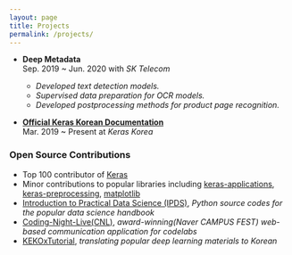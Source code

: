 ```yaml
---
layout: page
title: Projects
permalink: /projects/
---
```


- **Deep Metadata**  
  Sep. 2019 ~ Jun. 2020 with *SK Telecom*
  - *Developed text detection models.*
  - *Supervised data preparation for OCR models.*
  - *Developed postprocessing methods for product page recognition.*
  
- [**Official Keras Korean Documentation**](https://github.com/keras-team/keras-docs-ko)  
  Mar. 2019 ~ Present at *Keras Korea*   

### Open Source Contributions

- Top 100 contributor of [Keras](https://github.com/keras-team/keras)
- Minor contributions to popular libraries including [keras-applications](https://github.com/keras-team/keras-applications), [keras-preprocessing](https://github.com/keras-team/keras-preprocessing), [matplotlib](https://github.com/matplotlib/matplotlib) 
- [Introduction to Practical Data Science (IPDS)](https://github.com/jaimyoung/ipds-kr), *Python source codes for the popular data science handbook*
- [Coding-Night-Live(CNL)](https://github.com/dduk-ddak/coding-night-live), *award-winning(Naver CAMPUS FEST) web-based communication application for codelabs*
- [KEKOxTutorial](https://github.com/KerasKorea/KEKOxTutorial), *translating popular deep learning materials to Korean*
